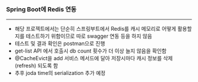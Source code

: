 ### Spring Boot에 Redis 연동 
***
* 해당 프로젝트에서는 단순히 스프링부트에서 Redis를 캐시 메모리로 어떻게 활용할지를 테스트하기 위함이므로 따로 swagger 연동 등을 하지 않음
* 테스트 및 결과 확인은 postman으로 진행
* get-list API 에서 호출시 db count 횟수가 더 이상 늘지 않음을 확인함
* @CacheEvict을 add 서비스 메서드에 달아 저장시마다 캐시 정보를 삭제(refresh) 되도록 함
* 추후 joda time의 serialization 추가 예정
